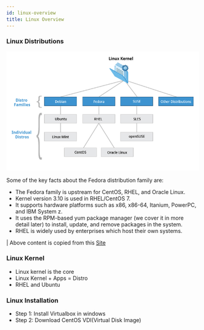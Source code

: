 ```yaml
---
id: linux-overview
title: Linux Overview
---
```


### **Linux Distributions**

![Linux Distribution](assets/linux_kernal.jpg)

Some of the key facts about the Fedora distribution family are:

+ The Fedora family is upstream for CentOS, RHEL, and Oracle Linux.
+ Kernel version 3.10 is used in RHEL/CentOS 7.
+ It supports hardware platforms such as x86, x86-64, Itanium, PowerPC, and IBM System z.
+ It uses the RPM-based yum package manager (we cover it in more detail later) to install, update, and remove packages in the system.
+ RHEL is widely used by enterprises which host their own systems.

| Above content is copied from this [Site](https://courses.edx.org/courses/course-v1:LinuxFoundationX+LFS101x+1T2017/courseware/0123a04c5dfc4a10b44f58a0a660c354/7ad3b9cb54b5456ea9d2685e955b049c/?child=first)


### **Linux Kernel**

- Linux kernel is the core
- Linux Kernel + Apps = Distro
- RHEL and Ubuntu

### **Linux Installation**

- Step 1: Install Virtualbox in windows
- Step 2: Download CentOS VDI(Virtual Disk Image)
